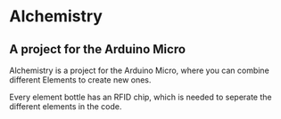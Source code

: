 # Alchemistry

## A project for the Arduino Micro

Alchemistry is a project for the Arduino Micro, where you can combine different
Elements to create new ones.

Every element bottle has an RFID chip, which is needed to seperate the different elements in the code. 
